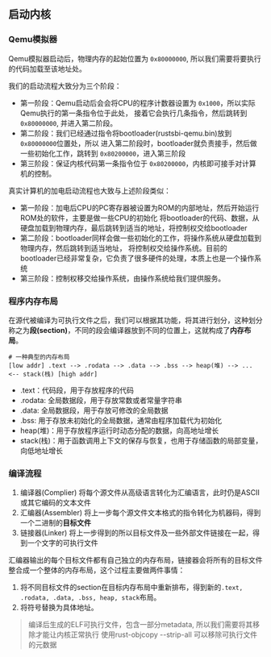 ## 启动内核

### Qemu模拟器
Qemu模拟器启动后，物理内存的起始位置为 `0x80000000`, 所以我们需要将要执行的代码加载至该地址处。

我们的启动流程大致分为三个阶段：
- 第一阶段：Qemu启动后会会将CPU的程序计数器设置为 `0x1000`，所以实际Qemu执行的第一条指令位于此处，
    接着它会执行几条指令，然后跳转到 `0x80000000`, 并进入第二阶段。
- 第二阶段：我们已经通过指令将bootloader(rustsbi-qemu.bin)放到 `0x80000000`位置处，所以
    进入第二阶段时，bootloader就负责接手，然后做一些初始化工作，跳转到 `0x80200000`，进入第三阶段
- 第三阶段：保证内核代码第一条指令位于 `0x80200000`，内核即可接手对计算机的控制。

真实计算机的加电启动流程也大致与上述阶段类似：
- 第一阶段：加电后CPU的PC寄存器被设置为ROM的内部地址，然后开始运行ROM处的软件，主要是做一些CPU的初始化
    将bootloader的代码、数据，从硬盘加载到物理内存，最后跳转到适当的地址，将控制权交给bootloader
- 第二阶段：bootloader同样会做一些初始化的工作，将操作系统从硬盘加载到物理内存，然后跳转到适当地址，
    将控制权交给操作系统。目前的bootloader已经非常复杂，它负责了很多硬件的处理，本质上也是一个操作系统
- 第三阶段：控制权移交给操作系统，由操作系统给我们提供服务。

### 程序内存布局

在源代被编译为可执行文件之后，我们可以根据其功能，将其进行划分，这种划分称之为**段(section)**，不同的段会编译器放到不同的位置上，这就构成了**内存布局**。
```
# 一种典型的内存布局
[low addr] .text --> .rodata --> .data --> .bss --> heap(堆) --> ... <-- stack(栈) [high addr]
```

- .text：代码段，用于存放程序的代码
- .rodata: 全局数据段，用于存放常数或者常量字符串
- .data: 全局数据段，用于存放可修改的全局数据
- .bss: 用于存放未初始化的全局数据，通常由程序加载代为初始化
- heap(堆)：用于存放程序运行时动态分配的数据，向高地址增长
- stack(栈)：用于函数调用上下文的保存与恢复，也用于存储函数的局部变量，向低地址增长

### 编译流程

1. 编译器(Complier) 将每个源文件从高级语言转化为汇编语言，此时仍是ASCII或其它编码的文本文件
2. 汇编器(Assembler) 将上一步每个源文件文本格式的指令转化为机器码，得到一个二进制的**目标文件**
3. 链接器(Linker) 将上一步得到的所以目标文件及一些外部文件链接在一起，得到一个文字的可执行文件

汇编器输出的每个目标文件都有自己独立的内存布局，链接器会将所有的目标文件整合成一个整体的内存布局，这个过程主要做两件事情：

1. 将不同目标文件的section在目标内存布局中重新排布，得到新的`.text, .rodata, .data, .bss, heap, stack`布局。
2. 将符号替换为具体地址。

> 编译后生成的ELF可执行文件，包含一部分metadata, 所以我们需要将其移除才能让内核正常执行
> 使用rust-objcopy --strip-all 可以移除可执行文件的元数据
 